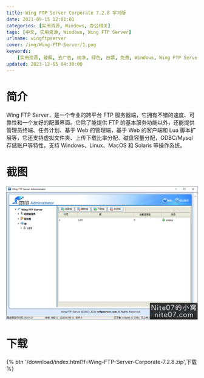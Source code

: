 ```yaml
---
title: Wing FTP Server Corporate 7.2.8 学习版
date: 2021-09-15 12:01:01
categories: [实用资源, Windows, 办公相关]
tags: [中文, 实用资源, Windows, Wing FTP Server]
urlname: wingftpserver
cover: /img/Wing-FTP-Server/1.png
keywords:
    [实用资源, 破解, 去广告, 纯净, 绿色, 白嫖, 免费, Windows, Wing FTP Server]
updated: 2023-12-05 04:30:00
---
```


# 简介

Wing FTP Server，是一个专业的跨平台 FTP 服务器端，它拥有不错的速度、可靠性和一个友好的配置界面。它除了能提供 FTP 的基本服务功能以外，还能提供管理员终端、任务计划、基于 Web 的管理端，基于 Web 的客户端和 Lua 脚本扩展等，它还支持虚拟文件夹、上传下载比率分配、磁盘容量分配，ODBC/Mysql 存储账户等特性，支持 Windows、Linux、MacOS 和 Solaris 等操作系统。

# 截图

![](/img/Wing-FTP-Server/2.png)

# 下载

{% btn '/download/index.html?f=Wing-FTP-Server-Corporate-7.2.8.zip',下载 %}
